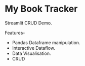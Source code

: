 # My Book Tracker

Streamlit CRUD Demo.

Features-

- Pandas Dataframe manipulation.
- Interactive Dataflow. 
- Data Visualisation.
- CRUD

